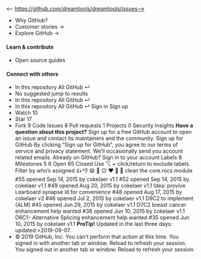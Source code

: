 <-- https://github.com/dreamtools/dreamtools/issues-->

* Why GitHub? 
* Customer stories →
* Explore GitHub →
#### Learn & contribute
* Open source guides
#### Connect with others
* In this repository  All GitHub  ↵
* No suggested jump to results
* In this repository  All GitHub  ↵
* In this repository  All GitHub  ↵
Sign in  Sign up
* Watch  10 
* Star  17 
* Fork  9 
Code Issues 8 Pull requests 1 Projects 0 Security  Insights
**Have a question about this project?** Sign up for a free GitHub account to open an issue and contact its maintainers and the community. 
Sign up for GitHub
By clicking “Sign up for GitHub”, you agree to our terms of service and privacy statement. We’ll occasionally send you account related emails.
Already on GitHub? Sign in to your account
Labels  8  Milestones  5
8 Open  65 Closed
Use ⌥ \+ click/return to exclude labels.
Filter by who’s assigned
👍 👎 😄 🎉 😕 ❤️ 🚀 👀
clean the core.rocs module
#55 opened Sep 14, 2015 by cokelaer v1.1
#52 opened Sep 14, 2015 by cokelaer v1.1
#49 opened Aug 20, 2015 by cokelaer v1.1
Idea: provive Learboard synapse Id for convenience
#48 opened Aug 17, 2015 by cokelaer v2
#46 opened Jul 2, 2015 by cokelaer v1.1
D9C2 to implement (ALM)
#45 opened Jun 29, 2015 by cokelaer v1.1
D7C2 breast cancer enhancement help wanted
#38 opened Jun 10, 2015 by cokelaer v1.1
D6C1- Alternative Splicing  enhancement help wanted
#35 opened Jun 10, 2015 by cokelaer v1.1
**ProTip!** Updated in the last three days: updated:>2019-09-07. 
* © 2019 GitHub, Inc.
You can’t perform that action at this time.
You signed in with another tab or window. Reload to refresh your session. You signed out in another tab or window. Reload to refresh your session.